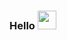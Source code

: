 ### Hello <img  src="https://media.giphy.com/media/3owyplYLWlGFQk9mF2/giphy.gif" width="30px !important">
